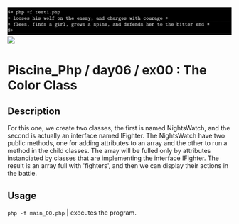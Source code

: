 <img src="../../resources/images/night.png" width="1200">
<img src="main_00.out" width="1200">

# Piscine_Php / day06 / ex00 : The Color Class

## Description
For this one, we create two classes, the first is named NightsWatch, and the second is actually an interface named IFighter. The NightsWatch have two public methods, one for adding attributes to an array and the other to run a method in the child classes. The array will be fulled only by attributes instanciated by classes that are implementing the interface IFighter. The result is an array full with 'fighters', and then we can display their actions in the battle.

## Usage
`php -f main_00.php` | executes the program.
